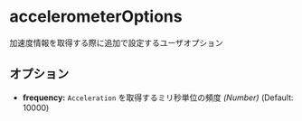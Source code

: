 accelerometerOptions
====================

加速度情報を取得する際に追加で設定するユーザオプション

オプション
--------------

- __frequency:__  `Acceleration` を取得するミリ秒単位の頻度 _(Number)_ (Default: 10000)
